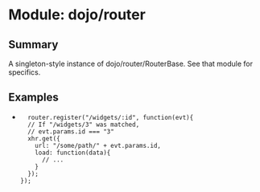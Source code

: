 # Module: dojo/router

## Summary

A singleton-style instance of dojo/router/RouterBase. See that
module for specifics.
## Examples

*       router.register("/widgets/:id", function(evt){
        // If "/widgets/3" was matched,
        // evt.params.id === "3"
        xhr.get({
          url: "/some/path/" + evt.params.id,
          load: function(data){
            // ...
          }
        });
      });


